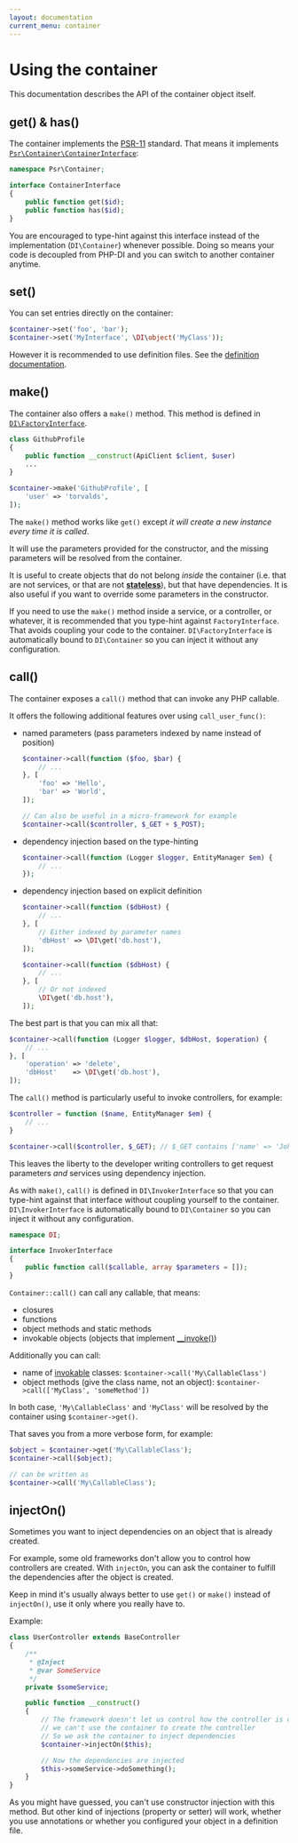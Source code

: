 ```yaml
---
layout: documentation
current_menu: container
---
```


# Using the container

This documentation describes the API of the container object itself.

## get() & has()

The container implements the [PSR-11](http://www.php-fig.org/psr/) standard. That means it implements [`Psr\Container\ContainerInterface`](https://github.com/php-fig/container/blob/master/src/ContainerInterface.php):

```php
namespace Psr\Container;

interface ContainerInterface
{
    public function get($id);
    public function has($id);
}
```

You are encouraged to type-hint against this interface instead of the implementation (`DI\Container`) whenever possible. Doing so means your code is decoupled from PHP-DI and you can switch to another container anytime.

## set()

You can set entries directly on the container:

```php
$container->set('foo', 'bar');
$container->set('MyInterface', \DI\object('MyClass'));
```

However it is recommended to use definition files. See the [definition documentation](definition.md).

## make()

The container also offers a `make()` method. This method is defined in [`DI\FactoryInterface`](https://github.com/PHP-DI/PHP-DI/blob/master/src/DI/FactoryInterface.php).

```php
class GithubProfile
{
    public function __construct(ApiClient $client, $user)
    ...
}

$container->make('GithubProfile', [
    'user' => 'torvalds',
]);
```

The `make()` method works like `get()` except *it will create a new instance every time it is called*.

It will use the parameters provided for the constructor, and the missing parameters will be
resolved from the container.

It is useful to create objects that do not belong *inside* the container (i.e. that are not services, or that are not [**stateless**](https://igor.io/2013/03/31/stateless-services.html)), but that have dependencies. It is also useful if you want to override some parameters in the constructor.

If you need to use the `make()` method inside a service, or a controller, or whatever, it is
recommended that you type-hint against `FactoryInterface`. That avoids coupling your code to the container.
`DI\FactoryInterface` is automatically bound to `DI\Container` so you can inject it without any configuration.

## call()

The container exposes a `call()` method that can invoke any PHP callable.

It offers the following additional features over using `call_user_func()`:

- named parameters (pass parameters indexed by name instead of position)

    ```php
    $container->call(function ($foo, $bar) {
        // ...
    }, [
        'foo' => 'Hello',
        'bar' => 'World',
    ]);

    // Can also be useful in a micro-framework for example
    $container->call($controller, $_GET + $_POST);
    ```

- dependency injection based on the type-hinting

    ```php
    $container->call(function (Logger $logger, EntityManager $em) {
        // ...
    });
    ```

- dependency injection based on explicit definition

    ```php
    $container->call(function ($dbHost) {
        // ...
    }, [
        // Either indexed by parameter names
        'dbHost' => \DI\get('db.host'),
    ]);

    $container->call(function ($dbHost) {
        // ...
    }, [
        // Or not indexed
        \DI\get('db.host'),
    ]);
    ```

The best part is that you can mix all that:

```php
$container->call(function (Logger $logger, $dbHost, $operation) {
    // ...
}, [
    'operation' => 'delete',
    'dbHost'    => \DI\get('db.host'),
]);
```

The `call()` method is particularly useful to invoke controllers, for example:

```php
$controller = function ($name, EntityManager $em) {
    // ...
}

$container->call($controller, $_GET); // $_GET contains ['name' => 'John']
```

This leaves the liberty to the developer writing controllers to get request parameters
*and* services using dependency injection.

As with `make()`, `call()` is defined in `DI\InvokerInterface` so that you can type-hint
against that interface without coupling yourself to the container.
`DI\InvokerInterface` is automatically bound to `DI\Container` so you can inject it without any configuration.

```php
namespace DI;

interface InvokerInterface
{
    public function call($callable, array $parameters = []);
}
```

`Container::call()` can call any callable, that means:

- closures
- functions
- object methods and static methods
- invokable objects (objects that implement [__invoke()](http://php.net/manual/en/language.oop5.magic.php#object.invoke))

Additionally you can call:

- name of [invokable](http://php.net/manual/en/language.oop5.magic.php#object.invoke) classes: `$container->call('My\CallableClass')`
- object methods (give the class name, not an object): `$container->call(['MyClass', 'someMethod'])`

In both case, `'My\CallableClass'` and `'MyClass'` will be resolved by the container using `$container->get()`.

That saves you from a more verbose form, for example:

```php
$object = $container->get('My\CallableClass');
$container->call($object);

// can be written as
$container->call('My\CallableClass');
```

## injectOn()

Sometimes you want to inject dependencies on an object that is already created.

For example, some old frameworks don't allow you to control how controllers are created.
With `injectOn`, you can ask the container to fulfill the dependencies after the object is created.

Keep in mind it's usually always better to use `get()` or `make()` instead of `injectOn()`,
use it only where you really have to.

Example:

```php
class UserController extends BaseController
{
    /**
     * @Inject
     * @var SomeService
     */
    private $someService;

    public function __construct()
    {
        // The framework doesn't let us control how the controller is created, so
        // we can't use the container to create the controller
        // So we ask the container to inject dependencies
        $container->injectOn($this);

        // Now the dependencies are injected
        $this->someService->doSomething();
    }
}
```

As you might have guessed, you can't use constructor injection with this method.
But other kind of injections (property or setter) will work, whether you use annotations
or whether you configured your object in a definition file.
